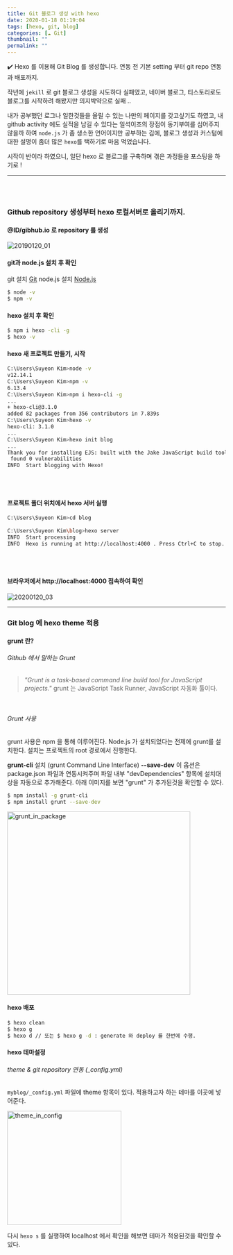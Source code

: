 ```yaml
---
title: Git 블로그 생성 with hexo
date: 2020-01-18 01:19:04
tags: [hexo, git, blog]
categories: [☁️ Git]
thumbnail: ""
permalink: ""
---
```


✔️ Hexo 를 이용해 Git Blog 를 생성합니다.
   연동 전 기본 setting 부터 git repo 연동과 배포까지.
<!-- excerpt -->

작년에 `jekill` 로 git 블로그 생성을 시도하다 실패였고,
네이버 블로그, 티스토리로도 블로그를 시작하려 해봤지만 의지박약으로 실패 ..

내가 공부했던 로그나 일한것들을 올릴 수 있는 나만의 페이지를 갖고싶기도 하였고,
내 github activity 에도 실적을 남길 수 있다는 일석이조의 장점이 동기부여를 심어주지 않을까 하여
`node.js` 가 좀 생소한 언어이지만 공부하는 김에,
블로그 생성과 커스텀에 대한 설명이 좀더 많은 `hexo`를 택하기로 마음 먹었습니다.

시작이 반이라 하였으니,
일단 hexo 로 블로그를 구축하며 겪은 과정들을 포스팅을 하기로 !

***
<!-- toc -->
<br/>
<br/>

### Github repository 생성부터 hexo 로컬서버로 올리기까지.
#### @ID/gibhub.io 로 repository 를 생성
![20190120_01](https://user-images.githubusercontent.com/28856435/72684483-1b3c0080-3b24-11ea-8a3e-cc52ede28df1.jpg)
<br/>

#### git과 node.js 설치 후 확인

git 설치 [Git](https://git-scm.com/book/ko/v2/%EC%8B%9C%EC%9E%91%ED%95%98%EA%B8%B0-Git-%EC%84%A4%EC%B9%98)
node.js 설치 [Node.js](https://nodejs.org/ko/download/)

``` bash
$ node -v
$ npm -v
```

#### hexo 설치 후 확인

``` bash
$ npm i hexo -cli -g
$ hexo -v
```

#### hexo 새 프로젝트 만들기, 시작

``` bash
C:\Users\Suyeon Kim>node -v
v12.14.1
C:\Users\Suyeon Kim>npm -v
6.13.4
C:\Users\Suyeon Kim>npm i hexo-cli -g
...
+ hexo-cli@3.1.0
added 82 packages from 356 contributors in 7.839s
C:\Users\Suyeon Kim>hexo -v
hexo-cli: 3.1.0
...
C:\Users\Suyeon Kim>hexo init blog
... 
Thank you for installing EJS: built with the Jake JavaScript build tool (https://jakejs.com/)
 found 0 vulnerabilities
INFO  Start blogging with Hexo!
```

<br/>
<br/>

#### 프로젝트 폴더 위치에서 hexo 서버 실행
``` bash
C:\Users\Suyeon Kim>cd blog
 
C:\Users\Suyeon Kim\blog>hexo server
INFO  Start processing
INFO  Hexo is running at http://localhost:4000 . Press Ctrl+C to stop.
```

<br/>
<br/>

#### 브라우저에서 http://localhost:4000 접속하여 확인

![20200120_03](https://user-images.githubusercontent.com/28856435/72684672-ff395e80-3b25-11ea-9d04-2a25e1759c3c.jpg)
<br/>

***

### Git blog 에 hexo theme 적용 
#### grunt 란?
###### Github 에서 말하는 Grunt
> _"Grunt is a task-based command line build tool for JavaScript projects."_
grunt 는 JavaScript Task Runner, JavaScript 자동화 툴이다.
<br/>

###### Grunt 사용
grunt 사용은 npm 을 통해 이루어진다. Node.js 가 설치되었다는 전제에 grunt를 설치한다.
설치는 프로젝트의 root 경로에서 진행한다.

**grunt-cli**
  설치 (grunt Command Line Interface)
**--save-dev**
  이 옵션은 package.json 파일과 연동시켜주며 파일 내부 "devDependencies" 항목에 설치대상을 자동으로 추가해준다. 아래 이미지를 보면 "grunt" 가 추가된것을 확인할 수 있다.

```bash
$ npm install -g grunt-cli 
$ npm install grunt --save-dev
```
<img width="422" alt="grunt_in_package" src="https://user-images.githubusercontent.com/28856435/74511722-f6338580-4f49-11ea-9e82-498be49d8174.png">
<br/>

#### hexo 배포

```bash
$ hexo clean
$ hexo g
$ hexo d // 또는 $ hexo g -d : generate 와 deploy 를 한번에 수행.
```

#### hexo 테마설정

###### theme & git repository 연동 (_config.yml)

`myblog/_config.yml` 파일에 theme 항목이 있다. 적용하고자 하는 테마를 이곳에 넣어준다.

<img width="263" alt="theme_in_config" src="https://user-images.githubusercontent.com/28856435/74512784-5d523980-4f4c-11ea-9c76-0f8204fe3be5.png">
<br/>

다시 `hexo s` 를 실행하여 localhost 에서 확인을 해보면 테마가 적용된것을 확인할 수 있다.